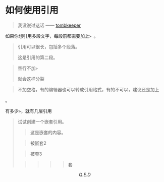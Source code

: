 # 如何使用引用

> 我没说过这话 —— [tombkeeper](https://weibo.com/tombkeeper)

如果你想引用多段文字，每段前都需要加上`> `。

> 引用可以很长，包括多个段落。
> 
> 这是引用的第二段。

> 空行不加`> `
> 
> 就会这样分裂

> 不加空格，有的编辑器也可以转成引用格式，有的不可以，建议还是加上

。

有多少`>`，就有几层引用

> 试试创建一个嵌套引用。
>
> > 这是嵌套的内容。
> 
> > 被嵌套2
> 
> > 被套3
> 
> > > > > 套

$$ Q.E.D $$
